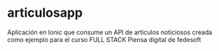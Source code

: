 # articulosapp

Aplicación en Ionic que consume un API de articulos noticiosos creada como ejemplo para el curso FULL STACK Piensa digital de fedesoft
